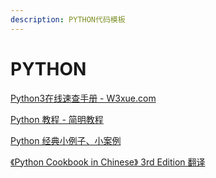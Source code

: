 ```yaml
---
description: PYTHON代码模板
---
```


# PYTHON

[Python3在线速查手册 - W3xue.com](https://www.w3xue.com/manual/py3/)

[Python 教程 - 简明教程](https://www.jmjc.tech/tutorial/python/1)

[Python 经典小例子、小案例](https://github.com/jackzhenguo/python-small-examples)

[《Python Cookbook in Chinese》 3rd Edition 翻译](https://github.com/yidao620c/python3-cookbook)
